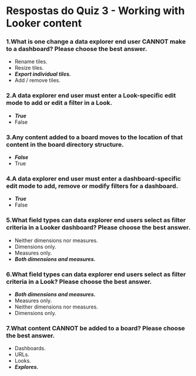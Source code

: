 # Respostas do Quiz 3 - Working with Looker content

### 1.What is one change a data explorer end user CANNOT make to a dashboard? Please choose the best answer.
- Rename tiles.
- Resize tiles.
- ***Export individual tiles.***
- Add / remove tiles.

### 2.A data explorer end user must enter a Look-specific edit mode to add or edit a filter in a Look.
- ***True***
- False

### 3.Any content added to a board moves to the location of that content in the board directory structure.
- ***False***
- True

### 4.A data explorer end user must enter a dashboard-specific edit mode to add, remove or modify filters for a dashboard.
- ***True***
- False

### 5.What field types can data explorer end users select as filter criteria in a Looker dashboard? Please choose the best answer.
- Neither dimensions nor measures.
- Dimensions only.
- Measures only.
- ***Both dimensions and measures.***

### 6.What field types can data explorer end users select as filter criteria in a Look? Please choose the best answer.
- ***Both dimensions and measures.***
- Measures only.
- Neither dimensions nor measures.
- Dimensions only.

### 7.What content CANNOT be added to a board? Please choose the best answer.
- Dashboards.
- URLs.
- Looks.
- ***Explores.***

